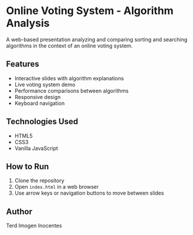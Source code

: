 # Online Voting System - Algorithm Analysis

A web-based presentation analyzing and comparing sorting and searching algorithms in the context of an online voting system.

## Features

- Interactive slides with algorithm explanations
- Live voting system demo
- Performance comparisons between algorithms
- Responsive design
- Keyboard navigation

## Technologies Used

- HTML5
- CSS3
- Vanilla JavaScript

## How to Run

1. Clone the repository
2. Open `index.html` in a web browser
3. Use arrow keys or navigation buttons to move between slides

## Author

Terd Imogen Inocentes 
